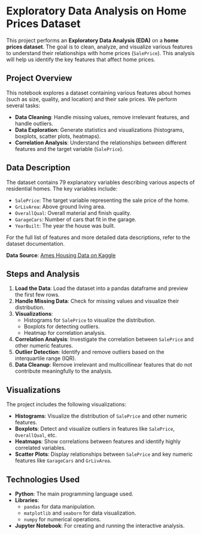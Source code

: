 # Exploratory Data Analysis on Home Prices Dataset

This project performs an **Exploratory Data Analysis (EDA)** on a **home prices dataset**. The goal is to clean, analyze, and visualize various features to understand their relationships with home prices (`SalePrice`). This analysis will help us identify the key features that affect home prices.

## Project Overview

This notebook explores a dataset containing various features about homes (such as size, quality, and location) and their sale prices. We perform several tasks:
- **Data Cleaning**: Handle missing values, remove irrelevant features, and handle outliers.
- **Data Exploration**: Generate statistics and visualizations (histograms, boxplots, scatter plots, heatmaps).
- **Correlation Analysis**: Understand the relationships between different features and the target variable (`SalePrice`).

## Data Description

The dataset contains 79 explanatory variables describing various aspects of residential homes. The key variables include:
- `SalePrice`: The target variable representing the sale price of the home.
- `GrLivArea`: Above ground living area.
- `OverallQual`: Overall material and finish quality.
- `GarageCars`: Number of cars that fit in the garage.
- `YearBuilt`: The year the house was built.

For the full list of features and more detailed data descriptions, refer to the dataset documentation.

**Data Source**: [Ames Housing Data on Kaggle](https://www.kaggle.com/c/house-prices-advanced-regression-techniques)

## Steps and Analysis

1. **Load the Data**: Load the dataset into a pandas dataframe and preview the first few rows.
2. **Handle Missing Data**: Check for missing values and visualize their distribution.
3. **Visualizations**: 
   - Histograms for `SalePrice` to visualize the distribution.
   - Boxplots for detecting outliers.
   - Heatmap for correlation analysis.
4. **Correlation Analysis**: Investigate the correlation between `SalePrice` and other numeric features.
5. **Outlier Detection**: Identify and remove outliers based on the interquartile range (IQR).
6. **Data Cleanup**: Remove irrelevant and multicollinear features that do not contribute meaningfully to the analysis.

## Visualizations

The project includes the following visualizations:
- **Histograms**: Visualize the distribution of `SalePrice` and other numeric features.
- **Boxplots**: Detect and visualize outliers in features like `SalePrice`, `OverallQual`, etc.
- **Heatmaps**: Show correlations between features and identify highly correlated variables.
- **Scatter Plots**: Display relationships between `SalePrice` and key numeric features like `GarageCars` and `GrLivArea`.

## Technologies Used

- **Python**: The main programming language used.
- **Libraries**:
  - `pandas` for data manipulation.
  - `matplotlib` and `seaborn` for data visualization.
  - `numpy` for numerical operations.
- **Jupyter Notebook**: For creating and running the interactive analysis.


